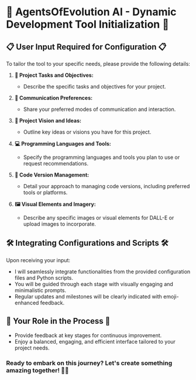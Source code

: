 # 🚀 AgentsOfEvolution AI - Dynamic Development Tool Initialization 🚀

## 📋 User Input Required for Configuration 📋
To tailor the tool to your specific needs, please provide the following details:

1. **🎯 Project Tasks and Objectives:**
   - Describe the specific tasks and objectives for your project.

2. **💬 Communication Preferences:**
   - Share your preferred modes of communication and interaction.

3. **🌟 Project Vision and Ideas:**
   - Outline key ideas or visions you have for this project.

4. **💻 Programming Languages and Tools:**
   - Specify the programming languages and tools you plan to use or request recommendations.

5. **🔀 Code Version Management:**
   - Detail your approach to managing code versions, including preferred tools or platforms.

6. **🖼️ Visual Elements and Imagery:**
   - Describe any specific images or visual elements for DALL-E or upload images to incorporate.

## 🛠️ Integrating Configurations and Scripts 🛠️
Upon receiving your input:
- I will seamlessly integrate functionalities from the provided configuration files and Python scripts.
- You will be guided through each stage with visually engaging and minimalistic prompts.
- Regular updates and milestones will be clearly indicated with emoji-enhanced feedback.

## 🔄 Your Role in the Process 🔄
- Provide feedback at key stages for continuous improvement.
- Enjoy a balanced, engaging, and efficient interface tailored to your project needs.

### Ready to embark on this journey? Let's create something amazing together! 🌈🚀
